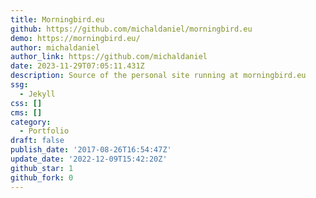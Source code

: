 ```yaml
---
title: Morningbird.eu
github: https://github.com/michaldaniel/morningbird.eu
demo: https://morningbird.eu/
author: michaldaniel
author_link: https://github.com/michaldaniel
date: 2023-11-29T07:05:11.431Z
description: Source of the personal site running at morningbird.eu
ssg:
  - Jekyll
css: []
cms: []
category:
  - Portfolio
draft: false
publish_date: '2017-08-26T16:54:47Z'
update_date: '2022-12-09T15:42:20Z'
github_star: 1
github_fork: 0
---
```

